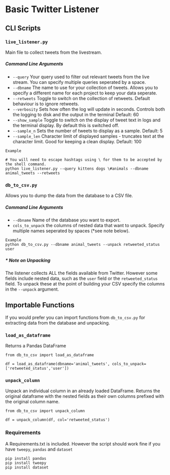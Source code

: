 # Basic Twitter Listener


## CLI Scripts
### `live_listener.py`

Main file to collect tweets from the livestream.

##### Command Line Arguments

- `--query` Your query used to filter out relevant tweets from the live stream. You can specify multiple queries seperated by a space.
- `--dbname` The name to use for your collection of tweets. Allows you to specify a different name for each project to keep your data seperate.
- `--retweets` Toggle to switch on the collection of retweets. Default behaviour is to ignore retweets.
- `--verbosity` Sets how often the log will update in seconds. Controls both the logging to disk and the output 
in the terminal Default: 60
- `--show_sample` Toggle to switch on the display of tweet text in logs and the terminal display. By default this is switched off.
- `--sample_n` Sets the number of tweets to display as a sample. Default: 5
- `--sample_len` Character limit of displayed samples  - truncates text at the character limit. Good for keeping a clean display. Default: 100


```angular2
Example

# You will need to escape hashtags using \ for them to be accepted by the shell command.
python live_listener.py --query kittens dogs \#animals --dbname animal_tweets --retweets
```

### `db_to_csv.py`

Allows you to dump the data from the database to a CSV file.

##### Command Line Arguments

- `--dbname` Name of the database you want to export.
- `cols_to_unpack` the columns of nested data that want to unpack. Specify multiple names seperated by spaces (*see note below).

```angular2
Example
python db_to_csv.py --dbname animal_tweets --unpack retweeted_status user 
```

##### * Note on Unpacking

The listener collects ALL the fields available from Twitter. However some fields include nested data, such as the `user` field or the `retweeted_status` field.
To unpack these at the point of building your CSV specify the columns in the `--unpack` argument.

## Importable Functions

If you would prefer you can import functions from `db_to_csv.py` for extracting data from the database and unpacking.

### `load_as_dataframe`
Returns a Pandas DataFrame
```angular2
from db_to_csv import load_as_dataframe

df = load_as_dataframe(dbname='animal_tweets', cols_to_unpack=['retweeted_status','user'])

```

### `unpack_column`
Unpack an individual column in an already loaded DataFrame. Returns the original dataframe with the nested fields as their own columns prefixed with the original column name.

```angular2
from db_to_csv import unpack_column

df = unpack_column(df, col='retweeted_status')

```

### Requirements
A Requirements.txt is included. However the script should work fine if you have `tweepy`, `pandas` and `dataset`

```angular2
pip install pandas
pip install tweepy
pip install dataset
```